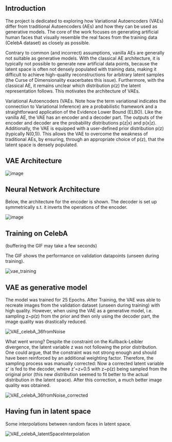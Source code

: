 ## Introduction
The project is dedicated to exploring how Variational Autoencoders (VAEs) differ from traditional Autoencoders (AEs) and how they can be used as generative models. The core of the work focuses on generating artificial human faces that visually resemble the real faces from the training data (CelebA dataset) as closely as possible.


Contrary to common (and incorrect) assumptions, vanilla AEs are generally not suitable as generative models. With the classical AE architecture, it is typically not possible to generate new artificial data points, because the latent space is often not densely populated with training data, making it difficult to achieve high-quality reconstructions for arbitrary latent samples (the Curse of Dimensionality exacerbates this issue). Furthermore, with the classical AE, it remains unclear which distribution p(z) the latent representation follows. This motivates the architecture of VAEs.

Variational Autoencoders (VAEs. Note how the term variational indicates the connection to Variational Inference) are a probabilistic framework and a straightforward application of the Evidence Lower Bound (ELBO). Like the vanilla AE, the VAE has an encoder and a decoder part. The outputs of the encoder and decoder are the probability distributions p(z|x) and p(x|z). Additionally, the VAE is equipped with a user-defined prior distribution p(z) (typically N(0,1)). This allows the VAE to overcome the weakness of traditional AEs, by ensuring, through an appropriate choice of p(z), that the latent space is densely populated. 

## VAE Architecture
![image](https://github.com/TomGoesGitHub/Human-Faces-with-VAEs/assets/81027049/e8dd6885-88c2-4a61-a5ab-e6425c68ca4e)

## Neural Network Architecture
Below, the architecture for the encoder is shown. The decoder is set up symmetrically s.t. it inverts the operations of the encoder.

![image](https://github.com/TomGoesGitHub/Human-Faces-with-VAEs/assets/81027049/24128a72-b0f8-435f-99bf-1c48b1b33934)


## Training on CelebA
(buffering the GIF may take a few seconds)

The GIF shows the performance on validation datapoints (unseen during training).

![vae_training](https://github.com/TomGoesGitHub/Human-Faces-with-VAEs/assets/81027049/01e330c3-7e46-4d6c-9ba4-0b8b3c053798)

## VAE as generative model
The model was trained for 25 Epochs. After Training, the VAE was able to recreate images from the validation dataset (unseen during training) with high quality. However, when using the VAE as a generative model, i.e. sampling z~p(z) from the prior and then only using the decoder part, the image quality was drastically reduced.

![VAE_celebA_36fromNoise](https://github.com/TomGoesGitHub/Human-Faces-with-VAEs/assets/81027049/fda64b1b-20a7-4cac-bb7b-d109867aa985)


What went wrong? Despite the constraint on the Kullback-Leibler divergence, the latent variable z was not following the prior distribution. One could argue, that the constraint was not strong enough and should have been reinforced by an additional weighting factor.
Therefore, the sampling process was manually corrected: Now a corrected latent variable z' is fed to the decoder, where z'=z+0.5 with z~p(z) being sampled from the original prior (this new distribution seemed to fit better to the actual distribution in the latent space). After this correction, a much better image quality was obtained.

![VAE_celebA_36fromNoise_corrected](https://github.com/TomGoesGitHub/Human-Faces-with-VAEs/assets/81027049/1dfdcdca-b03c-4984-afc4-34cbdcdd97b5)


## Having fun in latent space
Some interpolations between random faces in latent space.

![VAE_celebA_latentSpaceInterpolation](https://github.com/TomGoesGitHub/Human-Faces-with-VAEs/assets/81027049/4f98dc91-21c8-4dbf-b978-e7107636da0b)
